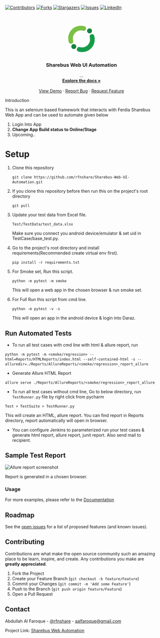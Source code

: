 [![Contributors][contributors-shield]][contributors-url]
[![Forks][forks-shield]][forks-url]
[![Stargazers][stars-shield]][stars-url]
[![Issues][issues-shield]][issues-url]
[![LinkedIn][linkedin-shield]][linkedin-url]
<!-- PROJECT LOGO -->

<br />
<p align="center">
    <img src="Resources/sharebus.png" alt="Logo" height="100">

  <h3 align="center">Sharebus Web UI Automation</h3>

  <p align="center">
    ...
    <br />
    <a href="#"><strong>Explore the docs »</strong></a>
    <br />
    <br />
    <a href="#">View Demo</a>
    ·
    <a href="https://github.com/rfnshare/workspace-laznormal/issues">Report Bug</a>
    ·
    <a href="#">Request Feature</a>
  </p>
Introduction

This is an selenium based framework that interacts with Ferdia Sharebus Web App and can be used to automate given below

1. Login Into App
2. **Change App Build status to Online/Stage**
3. Upcoming..

# Setup

1. Clone this repository
    ```
    git clone https://github.com/rfnshare/Sharebus-Web-UI-Automation.git
    ```

2. If you clone this repository before then run this on the project's root directory
    ```
    git pull
    ```
3. Update your test data from Excel file.
    ```
    Test/TestData/test_data.xlsx
    ```
   Make sure you connect you android device/emulator & set uid in TestCase/base_test.py.
4. Go to the project's root directory and install requirements(Recommended create virtual env first).
    ```
    pip install -r requirements.txt
    ```
   
5. For Smoke set, Run this script.
    ```
    python -m pytest -m smoke
    ```
   This will open a web app in the chosen browser & run smoke set.

6. For Full Run this script from cmd line.
    ```
    python -m pytest -v -s
    ```
   This will open an app in the android device & login into Daraz.

## Run Automated Tests

* To run all test cases with cmd line with html & allure report, run
```
python -m pytest -m <smoke/regression> --html=Reports/HTMLReports/index.html --self-contained-html -s --alluredir=./Reports/AllureReports/<smoke/regression>_report_allure
```
* Generate Allure HTML Report
```
allure serve ./Reports/AllureReports/<smoke/regression>_report_allure
```
* To run all test cases without cmd line, Go to below directory, run `TestRunner.py` file by right click from pycharm
```
Test > TestSuite > TestRunner.py
```
This will create an HTML, allure report. You can find report in Reports directory, report automatically will open in browser.
* You can configure Jenkins to parameterized run your test cases & generate html report, allure report, junit report. Also send mail to recipient.

## Sample Test Report

![Allure report screenshot](https://raw.githubusercontent.com/startrug/phptravels-selenium-py/screenshots/allure_report.png "Allure report screenshot")

Report is generated in a chosen browser.
### Usage


For more examples,  please refer to the [Documentation](https://example.com)

<!-- ROADMAP -->
## Roadmap

See the [open issues](https://github.com/rfnshare/workspace-laznormal/issues) for a list of proposed features (and known issues).



<!-- CONTRIBUTING -->
## Contributing

Contributions are what make the open source community such an amazing place to be learn, inspire, and create. Any contributions you make are **greatly appreciated**.

1. Fork the Project
2. Create your Feature Branch (`git checkout -b feature/Feature`)
3. Commit your Changes (`git commit -m 'Add some Feature'`)
4. Push to the Branch (`git push origin feature/Feature`)
5. Open a Pull Request

<!-- CONTACT -->
## Contact

Abdullah Al Faroque - [@rfnshare](https://twitter.com/rfnshare) - aalfaroque@gmail.com

Project Link: [Sharebus Web Automation](https://github.com/rfnshare/Sharebus-Web-UI-Automation.git)


<!-- MARKDOWN LINKS & IMAGES -->
<!-- https://www.markdownguide.org/basic-syntax/#reference-style-links -->
[contributors-shield]: https://img.shields.io/badge/contributors-0-yellow?style=for-the-badge
[contributors-url]: https://github.com/rfnshare/workspace-laznormal/graphs/contributors
[forks-shield]: https://img.shields.io/badge/froks-0-blue?style=for-the-badge
[forks-url]: https://github.com/rfnshare/workspace-laznormal/network/members
[stars-shield]: https://img.shields.io/badge/stars-0-red?style=for-the-badge
[stars-url]: https://github.com/rfnshare/workspace-laznormal/stargazers
[issues-shield]: https://img.shields.io/badge/issues-0-success?style=for-the-badge
[issues-url]: https://github.com/rfnshare/workspace-laznormal/issues
[linkedin-shield]: https://img.shields.io/badge/-LinkedIn-black.svg?style=for-the-badge&logo=linkedin&colorB=555
[linkedin-url]: https://linkedin.com/in/rfnshare
